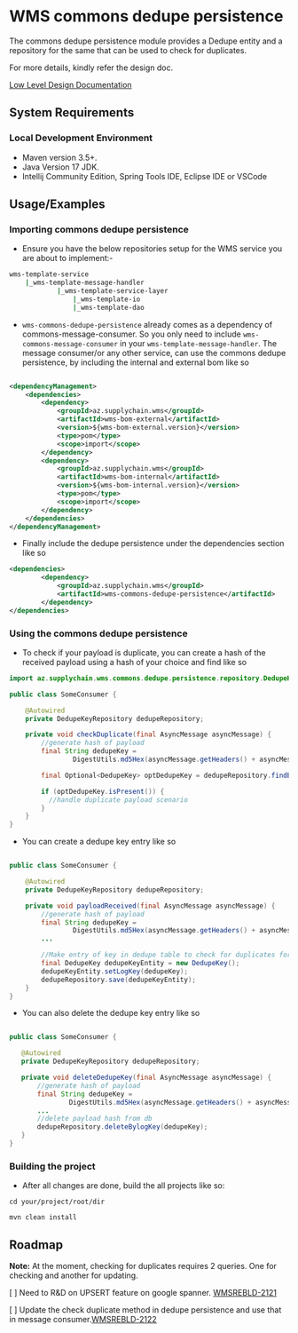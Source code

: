# WMS commons dedupe persistence

The commons dedupe persistence module provides a Dedupe entity and a repository for the same that can be used to check for duplicates. 

For more details, kindly refer the design doc.

[Low Level Design Documentation](https://autozone1com.sharepoint.com/:w:/r/sites/SupplyChainWMSRewrite-AZRIMS/Shared%20Documents/AZ%20RIMS%20-%20WMS%20ReBuild%20SR%20and%20AZ/Scope%20Retail%20Documents/Design/LLD/Common/LLD_Common_v0.2.docx?d=w88756a53e5c84212997e94674ee678c1&csf=1&web=1&e=E7Xv8t)

## System Requirements

### Local Development Environment

- Maven version 3.5+.
- Java Version 17 JDK.
- Intellij Community Edition, Spring Tools IDE, Eclipse IDE or VSCode

## Usage/Examples

### Importing commons dedupe persistence

- Ensure you have the below repositories setup for the WMS service you are about to implement:-

```bash
wms-template-service
    |_wms-template-message-handler
            |_wms-template-service-layer
                |_wms-template-io
                |_wms-template-dao
```

- ```wms-commons-dedupe-persistence``` already comes as a dependency of commons-message-consumer. So you only need to include ```wms-commons-message-consumer``` in your ```wms-template-message-handler```. The message consumer/or any other service, can use the commons dedupe persistence, by including the internal and external bom like so

```xml

<dependencyManagement>
    <dependencies>
        <dependency>
            <groupId>az.supplychain.wms</groupId>
            <artifactId>wms-bom-external</artifactId>
            <version>${wms-bom-external.version}</version>
            <type>pom</type>
            <scope>import</scope>
        </dependency>
        <dependency>
            <groupId>az.supplychain.wms</groupId>
            <artifactId>wms-bom-internal</artifactId>
            <version>${wms-bom-internal.version}</version>
            <type>pom</type>
            <scope>import</scope>
        </dependency>
    </dependencies>
</dependencyManagement>

```
- Finally include the dedupe persistence under the dependencies section like so

```xml    
<dependencies>
		<dependency>
			<groupId>az.supplychain.wms</groupId>
			<artifactId>wms-commons-dedupe-persistence</artifactId>
		</dependency>
</dependencies>
```
### Using the commons dedupe persistence
- To check if your payload is duplicate, you can create a hash of the received payload using a hash of your choice and find like so

```java
import az.supplychain.wms.commons.dedupe.persistence.repository.DedupeKeyRepository;

public class SomeConsumer {

    @Autowired
    private DedupeKeyRepository dedupeRepository;

    private void checkDuplicate(final AsyncMessage asyncMessage) {
        //generate hash of payload
        final String dedupeKey =
                DigestUtils.md5Hex(asyncMessage.getHeaders() + asyncMessage.getRawBody());

        final Optional<DedupeKey> optDedupeKey = dedupeRepository.findByLogKey(dedupeKey);

        if (optDedupeKey.isPresent()) {
          //handle duplicate payload scenario
        }
    }
}
```
- You can create a dedupe key entry like so

```java

public class SomeConsumer {

    @Autowired
    private DedupeKeyRepository dedupeRepository;

    private void payloadReceived(final AsyncMessage asyncMessage) {
        //generate hash of payload
        final String dedupeKey =
                DigestUtils.md5Hex(asyncMessage.getHeaders() + asyncMessage.getRawBody());
        ...

        //Make entry of key in dedupe table to check for duplicates for payload in future
        final DedupeKey dedupeKeyEntity = new DedupeKey();
        dedupeKeyEntity.setLogKey(dedupeKey);
        dedupeRepository.save(dedupeKeyEntity);
    }
}

```

 - You can also delete the dedupe key entry like so

 ```java

public class SomeConsumer {

    @Autowired
    private DedupeKeyRepository dedupeRepository;

    private void deleteDedupeKey(final AsyncMessage asyncMessage) {
        //generate hash of payload
        final String dedupeKey =
                DigestUtils.md5Hex(asyncMessage.getHeaders() + asyncMessage.getRawBody());
        ...
        //delete payload hash from db
        dedupeRepository.deleteBylogKey(dedupeKey);
    }
}

 ```

### Building the project
- After all changes are done, build the all projects like so:

```
cd your/project/root/dir

mvn clean install
```

## Roadmap

**Note:** At the moment, checking for duplicates requires 2 queries. One for checking and another for updating.

[ ] Need to R&D on UPSERT feature on google spanner. [WMSREBLD-2121](https://track.autozone.com/browse/WMSREBLD-2121)

[ ] Update the check duplicate method in dedupe persistence and use that in message consumer.[WMSREBLD-2122](https://track.autozone.com/browse/WMSREBLD-2122)

